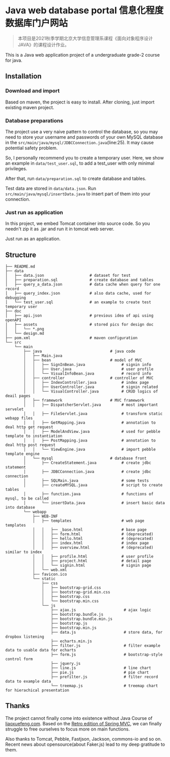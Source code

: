 # Java web database portal 信息化程度数据库门户网站
>本项目是2021秋季学期北京大学信息管理系课程《面向对象程序设计JAVA》的课程设计作业。

This is a Java web application project of a undergraduate grade-2 course for java.

## Installation

### Download and import

Based on maven, the project is easy to install. After cloning, just import existing maven project.

### Database preparations

The project use a very naive pattern to control the database, so you may need to store your username and passwords of your own MySQL database in the `src/main/java/mysql/JDBCConnection.java`(line:25). It may cause potential safety problem.

So, I personally recommend you to create a temporary user. Here, we show an example in `data/test_user.sql`, to add a test_user with only minimal privileges.

After that, run `data/preparation.sql` to create database and tables.

Test data are stored in `data/data.json`. Run `src/main/java/mysql/insertData.java` to insert part of them into your connection.

### Just run as application

In this project, we embed Tomcat container into source code. So you needn't zip it as .jar and run it in tomcat web server.

Just run as an application.

## Structure

```
├── README.md
├── data
│   ├── data.json                    # dataset for test
│   ├── preparation.sql              # create database and tables
│   ├── query_a_data.json            # data cache when query for one record
│   ├── query_index.json             # also data cache, used for debugging
│   └── test_user.sql                # an example to create test temporary user
├── doc
│   ├── api.json                     # previous idea of api using openAPI
│   ├── assets                       # stored pics for design doc
│   │   └── *.png
│   └── design.md
├── pom.xml                          # maven configuration
└── src
    └── main
        ├── java                              # java code
        │   ├── Main.java
        │   ├── bean                          # model of MVC
        │   │   ├── SignInBean.java                # signin info
        │   │   ├── User.java                      # user profile
        │   │   └── VisualInfoBean.java            # record info
        │   ├── controller                    # controller of MVC
        │   │   ├── IndexController.java           # index page
        │   │   ├── UserController.java            # signin related
        │   │   └── VisualController.java          # CRUD logics of deail pages
        │   ├── framework                     # MVC framework
        │   │   ├── DispatcherServlet.java         # most important servelet
        │   │   ├── FileServlet.java               # transform static webapp files
        │   │   ├── GetMapping.java                # annotation to deal http get request
        │   │   ├── ModelAndView.java              # used for pebble template to instantiation
        │   │   ├── PostMapping.java               # annotation to deal http post request
        │   │   └── ViewEngine.java                # import pebble template engine
        │   └── mysql                         # database front
        │       ├── CreateStatement.java           # create jdbc statement
        │       ├── JDBCConnection.java            # create jdbc connection
        │       ├── SQLMain.java                   # some tests
        │       ├── createMYSQL.java               # script to create tables 
        │       ├── function.java                  # functions of mysql, to be called
        │       └── insertData.java                # insert basic data into database
        └── webapp
            ├── WEB-INF
            │   ├── templates                      # web page templates
            │   │   ├── _base.html                 # base page
            │   │   ├── form.html                  # (deprecated)
            │   │   ├── hello.html                 # (deprecated)
            │   │   ├── index.html                 # index page
            │   │   ├── overview.html              # (deprecated) similar to index
            │   │   ├── profile.html               # user profile
            │   │   ├── project.html               # detail page
            │   │   └── signin.html                # signin page
            │   └── web.xml
            ├── favicon.ico
            └── static
                ├── css
                │   ├── bootstrap-grid.css
                │   ├── bootstrap-grid.min.css
                │   ├── bootstrap.css
                │   └── bootstrap.min.css
                └── js
                    ├── ajax.js                     # ajax logic
                    ├── bootstrap.bundle.js
                    ├── bootstrap.bundle.min.js
                    ├── bootstrap.js
                    ├── bootstrap.min.js
                    ├── data.js                     # store data, for dropbox listening               
                    ├── echarts.min.js
                    ├── filter.js                   # filter example data to usable data for echarts
                    ├── form.js                     # bootstrap-style control form 
                    ├── jquery.js
                    ├── line.js                     # line chart
                    ├── pie.js                      # pie chart
                    ├── prefilter.js                # filter record data to example data
                    └── treemap.js                  # treemap chart for hierachical presentation
```

## Thanks

The project cannot finally come into existence without Java Course of [liaoxuefeng.com](https://www.liaoxuefeng.com/wiki/1252599548343744/1266264917931808). Based on the [Retro edition of Spring MVC](https://gitee.com/liaoxuefeng/learn-java/blob/master/practices/Java%E6%95%99%E7%A8%8B/200.Web%E5%BC%80%E5%8F%91.1255945497738400/60.MVC%E5%BC%80%E5%8F%91.1266264917931808/web-servlet-jsp.zip?utm_source=blog_lxf), we can finally struggle to free ourselves to focus more on main functions.

Also thanks to Tomcat, Pebble, Fastjson, Jackson, commons-io and so on. Recent news about opensource(about Faker.js) lead to my deep gratitude to them.